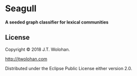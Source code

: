 # Seagull
**A seeded graph classifier for lexical communities**

## License

Copyright © 2018 J.T. Wolohan. 

http://jtwolohan.com

Distributed under the Eclipse Public License either version 2.0.

